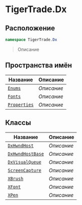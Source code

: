 
# TigerTrade.Dx
## Расположение
```csharp    
namespace TigerTrade.Dx
```
> Описание


## Пространства имён
| Название | Описание |
| --- | --- |
| [`Enums`](./TigerTrade.Dx/Enums.md) | *Описание* |
| [`Fonts`](./TigerTrade.Dx/Fonts.md) | *Описание* |
| [`Properties`](./TigerTrade.Dx/Properties.md) | *Описание* |

## Классы
| Название | Описание |
| --- | --- |
| [`DxHwndHost`](./TigerTrade.Dx/DxHwndHost.cs.md) | *Описание* |
| [`DxHwndHostBase`](./TigerTrade.Dx/DxHwndHostBase.cs.md) | *Описание* |
| [`DxVisualQueue`](./TigerTrade.Dx/DxVisualQueue.cs.md) | *Описание* |
| [`ScreenCapture`](./TigerTrade.Dx/ScreenCapture.cs.md) | *Описание* |
| [`XBrush`](./TigerTrade.Dx/XBrush.cs.md) | *Описание* |
| [`XFont`](./TigerTrade.Dx/XFont.cs.md) | *Описание* |
| [`XPen`](./TigerTrade.Dx/XPen.cs.md) | *Описание* |
